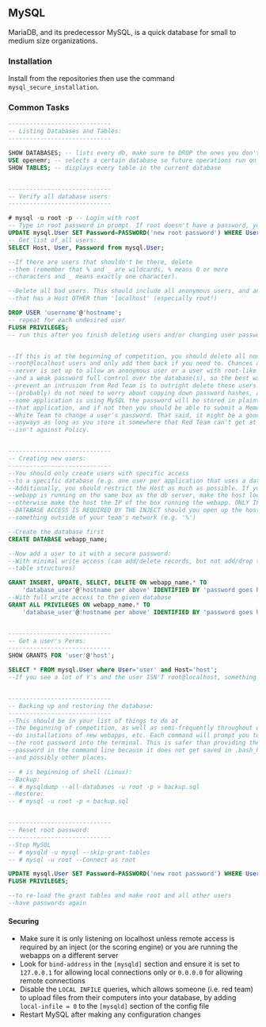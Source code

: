 ## MySQL

MariaDB, and its predecessor MySQL, is a quick database for small to medium size organizations.


### Installation

Install from the repositories then use the command `mysql_secure_installation`.


### Common Tasks

```sql
-----------------------------
-- Listing Databases and Tables:
-----------------------------

SHOW DATABASES; -- lists every db, make sure to DROP the ones you don't need
USE openemr; -- selects a certain database so future operations run on it
SHOW TABLES; -- displays every table in the current database


-----------------------------
-- Verify all database users:
-----------------------------

# mysql -u root -p -- Login with root
-- Type in root password in prompt. If root doesn't have a password, you should set one now:
UPDATE mysql.User SET Password=PASSWORD('new root password') WHERE User='root';
-- Get list of all users:
SELECT Host, User, Password from mysql.User;

--If there are users that shouldn't be there, delete
--them (remember that % and _ are wildcards, % means 0 or more
--characters and _ means exactly one character).

--Delete all bad users. This should include all anonymous users, and any user
--that has a Host OTHER than 'localhost' (especially root!)

DROP USER 'username'@'hostname';
-- repeat for each undesired user
FLUSH PRIVILEGES;
-- run this after you finish deleting users and/or changing user passwords


--If this is at the beginning of competition, you should delete all non
--root@localhost users and only add them back if you need to. Chances are the
--server is set up to allow an anonymous user or a user with root-like access
--and a weak password full control over the database(s), so the best way to
--prevent an intrusion from Red Team is to outright delete these users. You
--(probably) do not need to worry about copying down password hashes, as if
--some application is using MySQL the password will be stored in plaintext in
--that application, and if not then you should be able to submit a Memo to
--White Team to change a user's password. That said, it might be a good idea
--anyways as long as you store it somewhere that Red Team can't get at and it
--isn't against Policy.


-----------------------------
-- Creating new users:
-----------------------------
--You should only create users with specific access
--to a specific database (e.g. one user per application that uses a database).
--Additionally, you should restrict the Host as much as possible. If your
--webapp is running on the same box as the db server, make the host localhost,
--otherwise make the host the IP of the box running the webapp. ONLY IF REMOTE
--DATABASE ACCESS IS REQUIRED BY THE INJECT should you open up the host to
--something outside of your team's network (e.g. '%')

--Create the database first
CREATE DATABASE webapp_name;

--Now add a user to it with a secure password:
--With minimal write access (can add/delete records, but not add/drop tables or
--table structures)

GRANT INSERT, UPDATE, SELECT, DELETE ON webapp_name.* TO
	'database_user'@'hostname per above' IDENTIFIED BY 'password goes here';
--With full write access to the given database
GRANT ALL PRIVILEGES ON webapp_name.* TO
	'database_user'@'hostname per above' IDENTIFIED BY 'password goes here';


-----------------------------
-- Get a user's Perms:
-----------------------------
SHOW GRANTS FOR 'user'@'host';

SELECT * FROM mysql.User where User='user' and Host='host';
--If you see a lot of Y's and the user ISN'T root@localhost, something is wrong.


-----------------------------
-- Backing up and restoring the database:
-----------------------------
--This should be in your list of things to do at
--the beginning of competition, as well as semi-frequently throughout when you
--do installations of new webapps, etc. Each command will prompt you to type
--the root password into the terminal. This is safer than providing the
--password in the command line because it does not get saved in .bash_history
--and possibly other places.

-- # is beginning of shell (Linux):
--Backup:
-- # mysqldump --all-databases -u root -p > backup.sql
--Restore:
-- # mysql -u root -p < backup.sql


-----------------------------
-- Reset root password:
-----------------------------
--Stop MySQL
-- # mysqld -u mysql --skip-grant-tables
-- # mysql -u root --Connect as root

UPDATE mysql.User SET Password=PASSWORD('new root password') WHERE User='root';
FLUSH PRIVILEGES;

--to re-load the grant tables and make root and all other users
--have passwords again
```


#### Securing

* Make sure it is only listening on localhost unless remote access is required by an inject (or the scoring engine) or you are running the webapps on a different server
* Look for `bind-address` in the `[mysqld]` section and ensure it is set to `127.0.0.1` for allowing local connections only or `0.0.0.0` for allowing remote connections
* Disable the `LOCAL INFILE` queries, which allows someone (i.e. red team) to upload files from their computers into your database, by adding `local-infile = 0` to the `[mysqld]` section of the config file
* Restart MySQL after making any configuration changes
